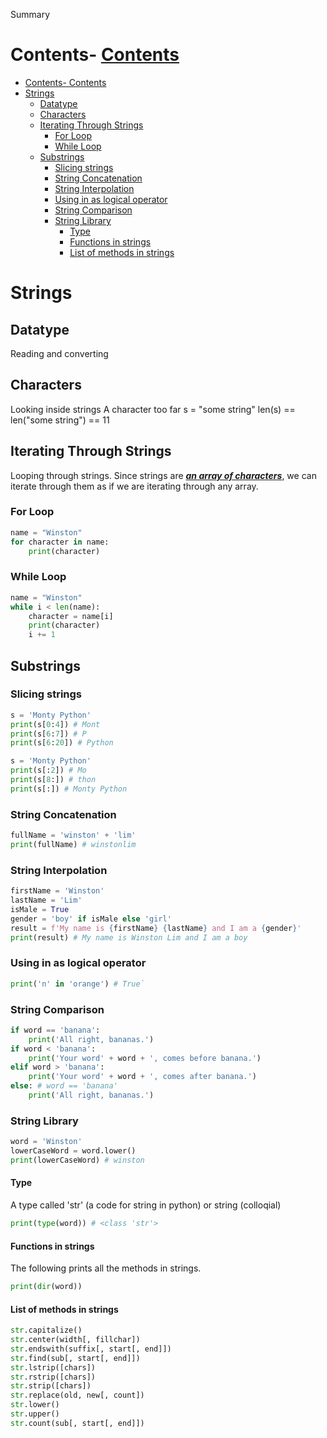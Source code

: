 Summary
# Contents- [Contents](#contents)
- [Contents- Contents](#contents--contents)
- [Strings](#strings)
  - [Datatype](#datatype)
  - [Characters](#characters)
  - [Iterating Through Strings](#iterating-through-strings)
    - [For Loop](#for-loop)
    - [While Loop](#while-loop)
  - [Substrings](#substrings)
    - [Slicing strings](#slicing-strings)
    - [String Concatenation](#string-concatenation)
    - [String Interpolation](#string-interpolation)
    - [Using in as logical operator](#using-in-as-logical-operator)
    - [String Comparison](#string-comparison)
    - [String Library](#string-library)
      - [Type](#type)
      - [Functions in strings](#functions-in-strings)
      - [List of methods in strings](#list-of-methods-in-strings)

# Strings
## Datatype
Reading and converting

## Characters
Looking inside strings
A character too far
s = "some string"
len(s) == len("some string") == 11

## Iterating Through Strings
Looping through strings. Since strings are
<u><b><i>an array of characters</i></b></u>,
we can iterate through them as if we are iterating through any array.

### For Loop

```python
name = "Winston"
for character in name:
    print(character)
```

### While Loop
```python
name = "Winston"
while i < len(name):
    character = name[i]
    print(character)
    i += 1
```

## Substrings

### Slicing strings
```python
s = 'Monty Python'
print(s[0:4]) # Mont
print(s[6:7]) # P
print(s[6:20]) # Python
```
```python
s = 'Monty Python'
print(s[:2]) # Mo
print(s[8:]) # thon
print(s[:]) # Monty Python
```

### String Concatenation
```python
fullName = 'winston' + 'lim'
print(fullName) # winstonlim
```
### String Interpolation
```python
firstName = 'Winston'
lastName = 'Lim'
isMale = True
gender = 'boy' if isMale else 'girl'
result = f'My name is {firstName} {lastName} and I am a {gender}'
print(result) # My name is Winston Lim and I am a boy
```

### Using in as logical operator
```python
print('n' in 'orange') # True`
```

### String Comparison
```python
if word == 'banana':
    print('All right, bananas.')
if word < 'banana':
    print('Your word' + word + ', comes before banana.')
elif word > 'banana':
    print('Your word' + word + ', comes after banana.')
else: # word == 'banana'
    print('All right, bananas.')
```

### String Library
```python
word = 'Winston'
lowerCaseWord = word.lower()
print(lowerCaseWord) # winston
```

#### Type
A type called 'str' (a code for string in python) or string (colloqial)
```python
print(type(word)) # <class 'str'>
```

#### Functions in strings
The following prints all the methods in strings.
```python
print(dir(word))
```

#### List of methods in strings
```python
str.capitalize()
str.center(width[, fillchar])
str.endswith(suffix[, start[, end]])
str.find(sub[, start[, end]])
str.lstrip([chars])
str.rstrip([chars])
str.strip([chars])
str.replace(old, new[, count])
str.lower()
str.upper()
str.count(sub[, start[, end]])
```
